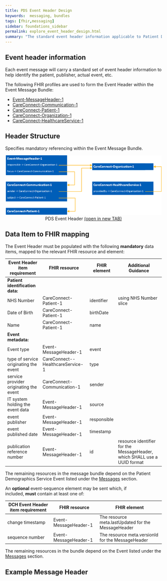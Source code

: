 ```yaml
---
title: PDS Event Header Design
keywords:  messaging, bundles
tags: [fhir,messaging]
sidebar: foundations_sidebar
permalink: explore_event_header_design.html
summary: "The standard event header information applicable to Patient Demographics Service (PDS) event messages"
---
```


## Event header information ##
Each event message will carry a standard set of event header information to help identify the patient, publisher, actual event, etc.

The following FHIR profiles are used to form the Event Header within the Event Message Bundle:

- [Event-MessageHeader-1](https://fhir.nhs.uk/STU3/StructureDefinition/Event-MessageHeader-1)
- [CareConnect-Communication-1](https://fhir.hl7.org.uk/STU3/StructureDefinition/CareConnect-Communication-1)
- [CareConnect-Patient-1](https://fhir.hl7.org.uk/STU3/StructureDefinition/CareConnect-Patient-1)
- [CareConnect-Organization-1](https://fhir.hl7.org.uk/STU3/StructureDefinition/CareConnect-Organization-1)
- [CareConnect-HealthcareService-1](https://fhir.hl7.org.uk/STU3/StructureDefinition/CareConnect-HealthcareService-1)

## Header Structure

Specifies mandatory referencing within the Event Message Bundle.

<div style="text-align:center; margin-bottom:20px" >
	<a href="images/explore/pds_header.png" target="_blank"><img src="images/explore/pds_header.png"></a><br/>
	PDS Event Header <a href="images/explore/pds_header.png" target="_blank">(open in new TAB)</a>
</div>

## Data Item to FHIR mapping ##

The Event Header must be populated with the following **mandatory** data items, mapped to the relevant FHIR resource and element:

| Event Header item requirement          | FHIR resource                     | FHIR element                       | Additional Guidance                     |
|----------------------------------------|-----------------------------------|------------------------------------|-----------------------------------------|
| **Patient identification data:**       |
| NHS Number                             | CareConnect-Patient-1             | identifier                         | using NHS Number slice                 |
| Date of Birth                          | CareConnect-Patient-1             | birthDate                          |                                        |
| Name                                   | CareConnect-Patient-1             | name                               |                                        |
| **Event metadata:**                    |
| Event type                             | Event-MessageHeader-1             | event                              |                                        |
| type of service originating the event  | CareConnect--HealthcareService-1  | type                               |                                        |
| service provider originating the event | CareConnect-Communication-1       | sender                             |                                        |
| IT system holding the event data       | Event-MessageHeader-1             | source                             |                                        |
| event publisher                        | Event-MessageHeader-1             | responsible                        |                                        |
| event published date                   | Event-MessageHeader-1             | timestamp                          |                                        |
| publication reference number           | Event-MessageHeader-1             | id                                 | resource identifier for the MessageHeader, which SHALL use a UUID format |

The remaining resources in the message bundle depend on the Patient Demographics Service Event listed under the [Messages](explore.html) section.


An **optional** event-sequence element may be sent which, if included, **must** contain at least one of:

| DCH Event Header item requirement      | FHIR resource            | FHIR element                                                     |
|----------------------------------------|--------------------------|------------------------------------------------------------------|
| change timestamp         				 | Event-MessageHeader-1    | The resource meta.lastUpdated for the MessageHeader 				   |
| sequence number         | Event-MessageHeader-1    | The resource meta.versionId for the MessageHeader 				   |



The remaining resources in the bundle depend on the Event listed under the [Messages](explore.html) section.

## Example Message Header ##

<script src="https://gist.github.com/IOPS-DEV/a1d4a7f89b0658f3b9a0ace6dda09df9.js"></script>








